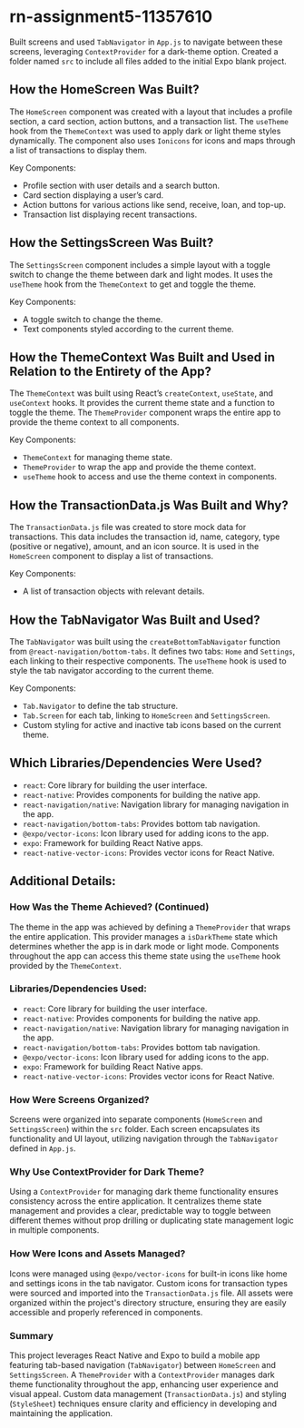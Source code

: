 # rn-assignment5-11357610

Built screens and used `TabNavigator` in `App.js` to navigate between these screens, leveraging `ContextProvider` for a dark-theme option. Created a folder named `src` to include all files added to the initial Expo blank project.

## How the HomeScreen Was Built?

The `HomeScreen` component was created with a layout that includes a profile section, a card section, action buttons, and a transaction list. The `useTheme` hook from the `ThemeContext` was used to apply dark or light theme styles dynamically. The component also uses `Ionicons` for icons and maps through a list of transactions to display them.

Key Components:
- Profile section with user details and a search button.
- Card section displaying a user’s card.
- Action buttons for various actions like send, receive, loan, and top-up.
- Transaction list displaying recent transactions.

## How the SettingsScreen Was Built?

The `SettingsScreen` component includes a simple layout with a toggle switch to change the theme between dark and light modes. It uses the `useTheme` hook from the `ThemeContext` to get and toggle the theme.

Key Components:
- A toggle switch to change the theme.
- Text components styled according to the current theme.

## How the ThemeContext Was Built and Used in Relation to the Entirety of the App?

The `ThemeContext` was built using React’s `createContext`, `useState`, and `useContext` hooks. It provides the current theme state and a function to toggle the theme. The `ThemeProvider` component wraps the entire app to provide the theme context to all components.

Key Components:
- `ThemeContext` for managing theme state.
- `ThemeProvider` to wrap the app and provide the theme context.
- `useTheme` hook to access and use the theme context in components.

## How the TransactionData.js Was Built and Why?

The `TransactionData.js` file was created to store mock data for transactions. This data includes the transaction id, name, category, type (positive or negative), amount, and an icon source. It is used in the `HomeScreen` component to display a list of transactions.

Key Components:
- A list of transaction objects with relevant details.

## How the TabNavigator Was Built and Used?

The `TabNavigator` was built using the `createBottomTabNavigator` function from `@react-navigation/bottom-tabs`. It defines two tabs: `Home` and `Settings`, each linking to their respective components. The `useTheme` hook is used to style the tab navigator according to the current theme.

Key Components:
- `Tab.Navigator` to define the tab structure.
- `Tab.Screen` for each tab, linking to `HomeScreen` and `SettingsScreen`.
- Custom styling for active and inactive tab icons based on the current theme.

## Which Libraries/Dependencies Were Used?

- `react`: Core library for building the user interface.
- `react-native`: Provides components for building the native app.
- `react-navigation/native`: Navigation library for managing navigation in the app.
- `react-navigation/bottom-tabs`: Provides bottom tab navigation.
- `@expo/vector-icons`: Icon library used for adding icons to the app.
- `expo`: Framework for building React Native apps.
- `react-native-vector-icons`: Provides vector icons for React Native.

## Additional Details:

### How Was the Theme Achieved? (Continued)

The theme in the app was achieved by defining a `ThemeProvider` that wraps the entire application. This provider manages a `isDarkTheme` state which determines whether the app is in dark mode or light mode. Components throughout the app can access this theme state using the `useTheme` hook provided by the `ThemeContext`.

### Libraries/Dependencies Used:

- `react`: Core library for building the user interface.
- `react-native`: Provides components for building the native app.
- `react-navigation/native`: Navigation library for managing navigation in the app.
- `react-navigation/bottom-tabs`: Provides bottom tab navigation.
- `@expo/vector-icons`: Icon library used for adding icons to the app.
- `expo`: Framework for building React Native apps.
- `react-native-vector-icons`: Provides vector icons for React Native.

### How Were Screens Organized?

Screens were organized into separate components (`HomeScreen` and `SettingsScreen`) within the `src` folder. Each screen encapsulates its functionality and UI layout, utilizing navigation through the `TabNavigator` defined in `App.js`.

### Why Use ContextProvider for Dark Theme?

Using a `ContextProvider` for managing dark theme functionality ensures consistency across the entire application. It centralizes theme state management and provides a clear, predictable way to toggle between different themes without prop drilling or duplicating state management logic in multiple components.

### How Were Icons and Assets Managed?

Icons were managed using `@expo/vector-icons` for built-in icons like home and settings icons in the tab navigator. Custom icons for transaction types were sourced and imported into the `TransactionData.js` file. All assets were organized within the project's directory structure, ensuring they are easily accessible and properly referenced in components.

### Summary

This project leverages React Native and Expo to build a mobile app featuring tab-based navigation (`TabNavigator`) between `HomeScreen` and `SettingsScreen`. A `ThemeProvider` with a `ContextProvider` manages dark theme functionality throughout the app, enhancing user experience and visual appeal. Custom data management (`TransactionData.js`) and styling (`StyleSheet`) techniques ensure clarity and efficiency in developing and maintaining the application.

